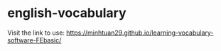 # english-vocabulary
Visit the link to use:
https://minhtuan29.github.io/learning-vocabulary-software-FEbasic/
